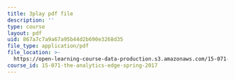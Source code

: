 ```yaml
---
title: 3play pdf file
description: ''
type: course
layout: pdf
uid: 867a7c7a9a67a95b44d2b690e3268d35
file_type: application/pdf
file_location: >-
  https://open-learning-course-data-production.s3.amazonaws.com/15-071-the-analytics-edge-spring-2017/867a7c7a9a67a95b44d2b690e3268d35_FqiB9tmtdSc.pdf
course_id: 15-071-the-analytics-edge-spring-2017
---
```

